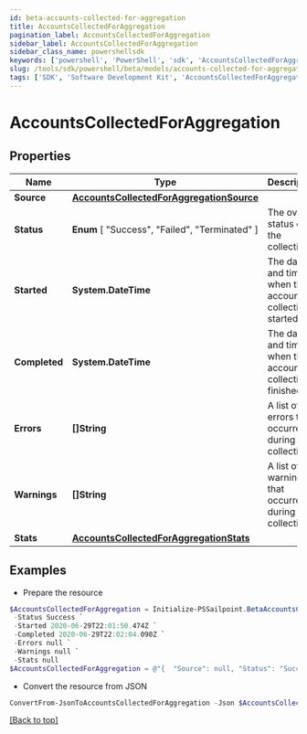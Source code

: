 ```yaml
---
id: beta-accounts-collected-for-aggregation
title: AccountsCollectedForAggregation
pagination_label: AccountsCollectedForAggregation
sidebar_label: AccountsCollectedForAggregation
sidebar_class_name: powershellsdk
keywords: ['powershell', 'PowerShell', 'sdk', 'AccountsCollectedForAggregation', 'BetaAccountsCollectedForAggregation'] 
slug: /tools/sdk/powershell/beta/models/accounts-collected-for-aggregation
tags: ['SDK', 'Software Development Kit', 'AccountsCollectedForAggregation', 'BetaAccountsCollectedForAggregation']
---
```



# AccountsCollectedForAggregation

## Properties

Name | Type | Description | Notes
------------ | ------------- | ------------- | -------------
**Source** | [**AccountsCollectedForAggregationSource**](accounts-collected-for-aggregation-source) |  | [required]
**Status** |  **Enum** [  "Success",    "Failed",    "Terminated" ] | The overall status of the collection. | [required]
**Started** | **System.DateTime** | The date and time when the account collection started. | [required]
**Completed** | **System.DateTime** | The date and time when the account collection finished. | [required]
**Errors** | **[]String** | A list of errors that occurred during the collection. | [required]
**Warnings** | **[]String** | A list of warnings that occurred during the collection. | [required]
**Stats** | [**AccountsCollectedForAggregationStats**](accounts-collected-for-aggregation-stats) |  | [required]

## Examples

- Prepare the resource
```powershell
$AccountsCollectedForAggregation = Initialize-PSSailpoint.BetaAccountsCollectedForAggregation  -Source null `
 -Status Success `
 -Started 2020-06-29T22:01:50.474Z `
 -Completed 2020-06-29T22:02:04.090Z `
 -Errors null `
 -Warnings null `
 -Stats null
$AccountsCollectedForAggregation = @"{  "Source": null, "Status": "Success", "Started": "2020-06-29T22:01:50.474Z", "Completed": "2020-06-29T22:02:04.090Z", "Errors": null, "Warnings": null, "Stats": null }"@
```

- Convert the resource from JSON
```powershell
ConvertFrom-JsonToAccountsCollectedForAggregation -Json $AccountsCollectedForAggregation
```


[[Back to top]](#) 

